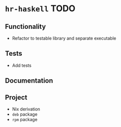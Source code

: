 # `hr-haskell` TODO

## Functionality

* Refactor to testable library and separate executable

## Tests

* Add tests

## Documentation

## Project

* Nix derivation
* `deb` package
* `rpm` package
